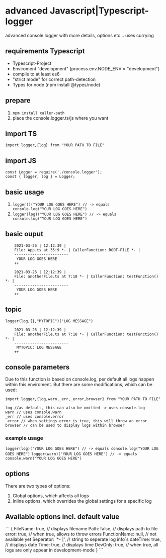 # advanced Javascript|Typescript-logger
advanced console.logger with more details, options etc... uses currying

## requirements Typescript
- Typescript-Project
- Enviroment "development" (process.env.NODE_ENV = "development")
- compile to at least es6
- "strict mode" for correct path-detection
- Types for node (npm install @types/node)

## prepare
1. <code>npm install caller-path</code>
2. place the console.logger.ts/js where you want

## import TS
```
import logger,{log} from "YOUR PATH TO FILE"
```

## import JS
```
const Logger = require('./console.logger');
const { logger, log } = Logger;
```

## basic usage
1. <code>logger()("YOUR LOG GOES HERE") // -> equals console.log("YOUR LOG GOES HERE")</code>
2. <code>logger(log)("YOUR LOG GOES HERE") // -> equals console.log("YOUR LOG GOES HERE")</code>

## basic ouput
```
    2021-03-26 | 12:12:39 |
    File: App.ts at 35:9 *- | CallerFunction: ROOT-FILE *- |
    ------------------------
     YOUR LOG GOES HERE
    ++
```
```
    2021-03-26 | 12:12:39 |
    File: anotherFile.ts at 7:18 *- | CallerFunction: testFunction() *- |
    ------------------------
     YOUR LOG GOES HERE
    ++
```

## topic
<code>logger(log,{},"MYTOPIC")("LOG MESSAGE")</code>
```
    2021-03-26 | 12:12:39 |
    File: anotherFile.ts at 7:18 *- | CallerFunction: testFunction() *- |
    ------------------------
     MYTOPIC: LOG MESSAGE
    ++
```

## console parameters
Due to this function is based on console.log, per default all logs happen within this enviroment.
But there are some modifications, which can be used:
```
import logger,{log,warn,_err,_error,browser} from "YOUR PATH TO FILE"
```
```
log //as default, this can also be omitted -> uses console.log
warn // uses console.warn
_err // uses console.error
_error // when settings.error is true, this will throw an error
browser // can be used to display logs within browser
```
<h3>example usage</h3>
<code>logger(log)("YOUR LOG GOES HERE") // -> equals console.log("YOUR LOG GOES HERE")</code>
<code>logger(warn)("YOUR LOG GOES HERE") // -> equals console.warn("YOUR LOG GOES HERE")</code>

## options
There are two types of options:
1. Global options, which affects all logs
2. Inline options, which overrides the global settings for a specific log

<h2>Available options incl. default value</h2>
```
{
    FileName: true, // displays filename
    Path: false, // displays path to file
    error: true, // when true, allows to throw errors
    FunctionName: null, // not available yet
    Seperator: '*- |', // string to seperate log info´s
    dateTime: true, // displays date
    Time: true, // displays time
    DevOnly: true, // when true, all logs are only appear in development-mode
}
```




